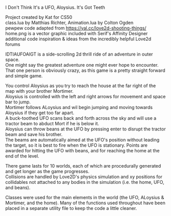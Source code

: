 I Don't Think It's a UFO, Aloysius. It's Got Teeth

Project created by Kat for CS50  
class.lua by Matthias Richter, Animation.lua by Colton Ogden  
pewpew code adapted from https://yal.cc/love2d-shooting-things/  
home.png is a vector graphic included with Serif's Affinity Designer  
additional code inspiration & ideas from the incredibly helpful Love2d forums

IDTIAUFOAIGT is a side-scrolling 2d thrill ride of an adventure in outer space.  
One might say the greatest adventure one might ever hope to encounter.  
That one person is obviously crazy, as this game is a pretty straight forward and simple game.  

You control Aloysius as you try to reach the house at the far right of the map with your brother Mortimer.  
Aloysius is controlled with the left and right arrows for movement and space bar to jump.  
Mortimer follows ALoysius and wil begin jumping and moving towards Aloysius if they get too far apart.  
A buck-toothed UFO scans back and forth across the sky and will use a tractor beam to abduct Mort if he is below it.  
Aloysius can throw beans at the UFO by pressing enter to disrupt the tractor beam and save his brother.  
The beams are automatically aimed at the UFO's position without leading the target,
so it is best to fire when the UFO is stationary. Points are awarded for hitting the UFO with beans, and 
for reaching the home at the end of the level.

There game lasts for 10 worlds, each of which are procedurally generated and get longer as the game progresses.  
Collisions are handled by Love2D's physics simulation and xy positions for collidables not attached to any 
bodies in the simulation (i.e. the home, UFO, and beans).

Classes were used for the main elements in the world (the UFO, ALoysius & Mortimer, and the home). Many of the
functions used throughout have been placed in a separate utility file to keep the code a little cleaner.
